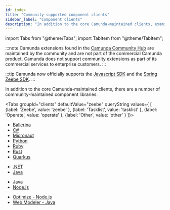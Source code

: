 ```yaml
---
id: index
title: "Community-supported component clients"
sidebar_label: "Component clients"
description: "In addition to the core Camunda-maintained clients, examine a number of community-maintained component libraries."
---
```


import Tabs from "@theme/Tabs";
import TabItem from "@theme/TabItem";

:::note
Camunda extensions found in the [Camunda Community Hub](https://github.com/camunda-community-hub) are maintained by the community and are not part of the commercial Camunda product. Camunda does not support community extensions as part of its commercial services to enterprise customers.
:::

:::tip
Camunda now officially supports the [Javascript SDK](/apis-tools/node-js-sdk.md) and the [Spring Zeebe SDK](/apis-tools/spring-zeebe-sdk/getting-started.md).
:::

In addition to the core Camunda-maintained clients, there are a number of community-maintained component libraries:

<Tabs groupId="clients" defaultValue="zeebe" queryString values={
[
{label: 'Zeebe', value: 'zeebe' },
{label: 'Tasklist', value: 'tasklist' },
{label: 'Operate', value: 'operate' },
{label: 'Other', value: 'other' }
]}>

<TabItem value='zeebe'>

- [Ballerina](https://github.com/camunda-community-hub/ballerina-zeebe)
- [C#](c-sharp.md)
- [Micronaut](micronaut.md)
- [Python](python.md)
- [Ruby](ruby.md)
- [Rust](rust.md)
- [Quarkus](quarkus.md)

</TabItem>

<TabItem value='tasklist'>

- [.NET](https://github.com/camunda-community-hub/dotnet-custom-tasklist)
- [Java](https://github.com/camunda-community-hub/camunda-tasklist-client-java)

</TabItem>

<TabItem value='operate'>

- [Java](https://github.com/camunda-community-hub/camunda-operate-client-java)
- [Node.js](https://github.com/camunda-community-hub/operate-client-node-js)

</TabItem>

<TabItem value='other'>

- [Optimize - Node.js](https://github.com/camunda-community-hub/optimize-client-node-js)
- [Web Modeler - Java](https://github.com/camunda-community-hub/web-modeler-java-client)

</TabItem>

</Tabs>
